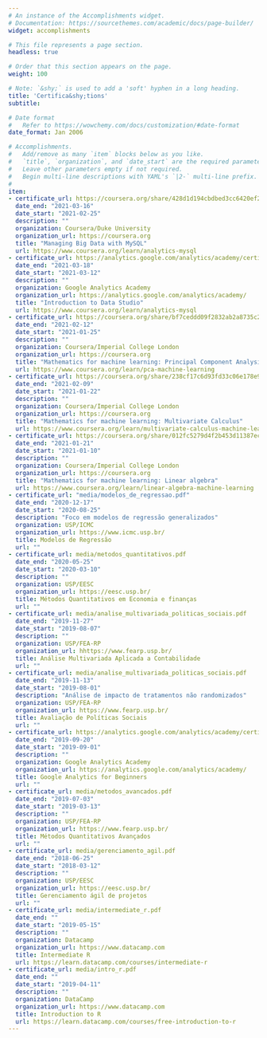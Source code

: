 ```yaml
---
# An instance of the Accomplishments widget.
# Documentation: https://sourcethemes.com/academic/docs/page-builder/
widget: accomplishments

# This file represents a page section.
headless: true

# Order that this section appears on the page.
weight: 100

# Note: `&shy;` is used to add a 'soft' hyphen in a long heading.
title: 'Certifica&shy;tions'
subtitle:

# Date format
#   Refer to https://wowchemy.com/docs/customization/#date-format
date_format: Jan 2006

# Accomplishments.
#   Add/remove as many `item` blocks below as you like.
#   `title`, `organization`, and `date_start` are the required parameters.
#   Leave other parameters empty if not required.
#   Begin multi-line descriptions with YAML's `|2-` multi-line prefix.
# 
item:
- certificate_url: https://coursera.org/share/428d1d194cbdbed3cc6420ef297e7b4e
  date_end: "2021-03-16"
  date_start: "2021-02-25"
  description: ""
  organization: Coursera/Duke University
  organization_url: https://coursera.org
  title: "Managing Big Data with MySQL"
  url: https://www.coursera.org/learn/analytics-mysql
- certificate_url: https://analytics.google.com/analytics/academy/certificate/k7zhQ5LFQDms1G0sGZrKxA
  date_end: "2021-03-18"
  date_start: "2021-03-12"
  description: ""
  organization: Google Analytics Academy
  organization_url: https://analytics.google.com/analytics/academy/
  title: "Introduction to Data Studio"
  url: https://www.coursera.org/learn/analytics-mysql
- certificate_url: https://coursera.org/share/bf7ceddd09f2832ab2a8735c29230eaf
  date_end: "2021-02-12"
  date_start: "2021-01-25"
  description: ""
  organization: Coursera/Imperial College London
  organization_url: https://coursera.org
  title: "Mathematics for machine learning: Principal Component Analysis"
  url: https://www.coursera.org/learn/pca-machine-learning
- certificate_url: https://coursera.org/share/238cf17c6d93fd33c06e178e90f168e2
  date_end: "2021-02-09"
  date_start: "2021-01-22"
  description: ""
  organization: Coursera/Imperial College London
  organization_url: https://coursera.org
  title: "Mathematics for machine learning: Multivariate Calculus"
  url: https://www.coursera.org/learn/multivariate-calculus-machine-learning
- certificate_url: https://coursera.org/share/012fc5279d4f2b453d11387ec341738f
  date_end: "2021-01-21"
  date_start: "2021-01-10"
  description: ""
  organization: Coursera/Imperial College London
  organization_url: https://coursera.org
  title: "Mathematics for machine learning: Linear algebra"
  url: https://www.coursera.org/learn/linear-algebra-machine-learning
- certificate_url: "media/modelos_de_regressao.pdf" 
  date_end: "2020-12-17"
  date_start: "2020-08-25"
  description: "Foco em modelos de regressão generalizados"
  organization: USP/ICMC
  organization_url: https://www.icmc.usp.br/
  title: Modelos de Regressão 
  url: ""
- certificate_url: media/metodos_quantitativos.pdf
  date_end: "2020-05-25"
  date_start: "2020-03-10"
  description: ""
  organization: USP/EESC
  organization_url: https://eesc.usp.br/
  title: Métodos Quantitativos em Economia e finanças
  url: ""
- certificate_url: media/analise_multivariada_politicas_sociais.pdf
  date_end: "2019-11-27"
  date_start: "2019-08-07"
  description: ""
  organization: USP/FEA-RP
  organization_url: hhttps://www.fearp.usp.br/
  title: Análise Multivariada Aplicada a Contabilidade
  url: ""
- certificate_url: media/analise_multivariada_politicas_sociais.pdf
  date_end: "2019-11-13"
  date_start: "2019-08-01"
  description: "Análise de impacto de tratamentos não randomizados"
  organization: USP/FEA-RP
  organization_url: https://www.fearp.usp.br/
  title: Avaliação de Políticas Sociais
  url: ""
- certificate_url: https://analytics.google.com/analytics/academy/certificate/ysTVMzLyQRifVZUB10GCUg
  date_end: "2019-09-20"
  date_start: "2019-09-01"
  description: ""
  organization: Google Analytics Academy
  organization_url: https://analytics.google.com/analytics/academy/
  title: Google Analytics for Beginners
  url: ""
- certificate_url: media/metodos_avancados.pdf
  date_end: "2019-07-03"
  date_start: "2019-03-13"
  description: ""
  organization: USP/FEA-RP
  organization_url: https://www.fearp.usp.br/
  title: Métodos Quantitativos Avançados
  url: ""
- certificate_url: media/gerenciamento_agil.pdf
  date_end: "2018-06-25"
  date_start: "2018-03-12"
  description: ""
  organization: USP/EESC
  organization_url: https://eesc.usp.br/
  title: Gerenciamento ágil de projetos
  url: ""
- certificate_url: media/intermediate_r.pdf
  date_end: ""
  date_start: "2019-05-15"
  description: ""
  organization: Datacamp
  organization_url: https://www.datacamp.com
  title: Intermediate R
  url: https://learn.datacamp.com/courses/intermediate-r
- certificate_url: media/intro_r.pdf
  date_end: ""
  date_start: "2019-04-11"
  description: ""
  organization: DataCamp
  organization_url: https://www.datacamp.com
  title: Introduction to R
  url: https://learn.datacamp.com/courses/free-introduction-to-r
---
```

